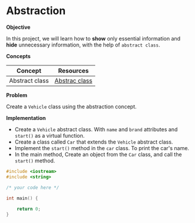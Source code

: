 # Abstraction

**Objective**

In this project, we will learn how to **show** only essential information and **hide** unnecessary information, with the help of `abstract class`.


**Concepts**

| Concept   |      Resources      |
|----------|:-------------:|
|Abstract class| [Abstrac class](https://www.youtube.com/watch?v=UtvrvFAgLCQ)|


**Problem**

Create  a `Vehicle` class using the abstraction concept.

**Implementation**

* Create a `Vehicle` abstract class. With `name` and `brand` attributes and `start()` as a virtual function.
* Create a class called `Car` that extends the `Vehicle` abstract class.
* Implement the `start()` method in the `car` class. To print the car's name.
* In the main method, Create an object from the `Car` class, and call the `start()` method.

```cpp
#include <iostream>
#include <string>

/* your code here */

int main() {
 
    return 0;
}
```
